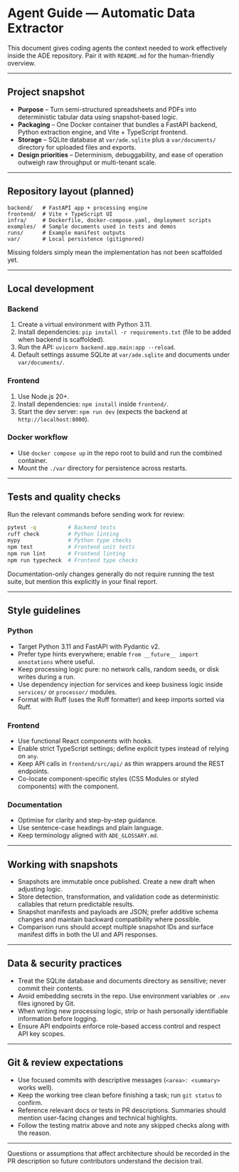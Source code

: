 # Agent Guide — Automatic Data Extractor

This document gives coding agents the context needed to work effectively inside the ADE repository. Pair it with `README.md` for the human-friendly overview.

---

## Project snapshot

- **Purpose** – Turn semi-structured spreadsheets and PDFs into deterministic tabular data using snapshot-based logic.
- **Packaging** – One Docker container that bundles a FastAPI backend, Python extraction engine, and Vite + TypeScript frontend.
- **Storage** – SQLite database at `var/ade.sqlite` plus a `var/documents/` directory for uploaded files and exports.
- **Design priorities** – Determinism, debuggability, and ease of operation outweigh raw throughput or multi-tenant scale.

---

## Repository layout (planned)

```
backend/   # FastAPI app + processing engine
frontend/  # Vite + TypeScript UI
infra/     # Dockerfile, docker-compose.yaml, deployment scripts
examples/  # Sample documents used in tests and demos
runs/      # Example manifest outputs
var/       # Local persistence (gitignored)
```

Missing folders simply mean the implementation has not been scaffolded yet.

---

## Local development

### Backend

1. Create a virtual environment with Python 3.11.
2. Install dependencies: `pip install -r requirements.txt` (file to be added when backend is scaffolded).
3. Run the API: `uvicorn backend.app.main:app --reload`.
4. Default settings assume SQLite at `var/ade.sqlite` and documents under `var/documents/`.

### Frontend

1. Use Node.js 20+.
2. Install dependencies: `npm install` inside `frontend/`.
3. Start the dev server: `npm run dev` (expects the backend at `http://localhost:8000`).

### Docker workflow

- Use `docker compose up` in the repo root to build and run the combined container.
- Mount the `./var` directory for persistence across restarts.

---

## Tests and quality checks

Run the relevant commands before sending work for review:

```bash
pytest -q          # Backend tests
ruff check         # Python linting
mypy               # Python type checks
npm test           # Frontend unit tests
npm run lint       # Frontend linting
npm run typecheck  # Frontend type checks
```

Documentation-only changes generally do not require running the test suite, but mention this explicitly in your final report.

---

## Style guidelines

### Python

- Target Python 3.11 and FastAPI with Pydantic v2.
- Prefer type hints everywhere; enable `from __future__ import annotations` where useful.
- Keep processing logic pure: no network calls, random seeds, or disk writes during a run.
- Use dependency injection for services and keep business logic inside `services/` or `processor/` modules.
- Format with Ruff (uses the Ruff formatter) and keep imports sorted via Ruff.

### Frontend

- Use functional React components with hooks.
- Enable strict TypeScript settings; define explicit types instead of relying on `any`.
- Keep API calls in `frontend/src/api/` as thin wrappers around the REST endpoints.
- Co-locate component-specific styles (CSS Modules or styled components) with the component.

### Documentation

- Optimise for clarity and step-by-step guidance.
- Use sentence-case headings and plain language.
- Keep terminology aligned with `ADE_GLOSSARY.md`.

---

## Working with snapshots

- Snapshots are immutable once published. Create a new draft when adjusting logic.
- Store detection, transformation, and validation code as deterministic callables that return predictable results.
- Snapshot manifests and payloads are JSON; prefer additive schema changes and maintain backward compatibility where possible.
- Comparison runs should accept multiple snapshot IDs and surface manifest diffs in both the UI and API responses.

---

## Data & security practices

- Treat the SQLite database and documents directory as sensitive; never commit their contents.
- Avoid embedding secrets in the repo. Use environment variables or `.env` files ignored by Git.
- When writing new processing logic, strip or hash personally identifiable information before logging.
- Ensure API endpoints enforce role-based access control and respect API key scopes.

---

## Git & review expectations

- Use focused commits with descriptive messages (`<area>: <summary>` works well).
- Keep the working tree clean before finishing a task; run `git status` to confirm.
- Reference relevant docs or tests in PR descriptions. Summaries should mention user-facing changes and technical highlights.
- Follow the testing matrix above and note any skipped checks along with the reason.

---

Questions or assumptions that affect architecture should be recorded in the PR description so future contributors understand the decision trail.
